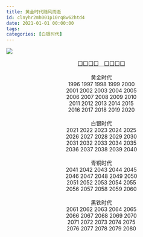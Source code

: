 ```yaml
---
title: 黄金时代随风而逝
id: clnyhr2mh001p10rq8w62htd4
date: 2021-01-01 00:00:00
tags:
categories: [白银时代]
---
```


![](cast.away.illusions.jpg)

<center><a href="https://dribbble.com/shots/16430646-CAST-AWAY-ILLUSIONS-PREPARE-FOR-STRUGGLE">囗囗囗囗　囗囗囗囗</a></center>

<br>

<center>
黄金时代<br>
1996 1997 1998 1999 2000<br>
2001 2002 2003 2004 2005<br>
2006 2007 2008 2009 2010<br>
2011 2012 2013 2014 2015<br>
2016 2017 2018 2019 2020<br>
</center>
<br>

<!-- more -->

<center>
白银时代<br>
2021 2022 2023 2024 2025<br>
2026 2027 2028 2029 2030<br>
2031 2032 2033 2034 2035<br>
2036 2037 2038 2039 2040<br>
</center>
<br>
<center>
青铜时代<br>
2041 2042 2043 2044 2045<br>
2046 2047 2048 2049 2050<br>
2051 2052 2053 2054 2055<br>
2056 2057 2058 2059 2060<br>
</center>
<br>
<center>
黑铁时代<br>
2061 2062 2063 2064 2065<br>
2066 2067 2068 2069 2070<br>
2071 2072 2073 2074 2075<br>
2076 2077 2078 2079 2080<br>
</center>
<br>
